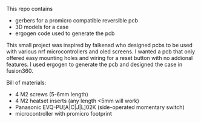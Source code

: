 This repo contains
- gerbers for a promicro compatible reversible pcb
- 3D models for a case
- ergogen code used to generate the pcb

This small project was inspired by falkenad who designed pcbs to be used with various nrf microcontrollers and oled screens. I wanted a pcb that only offered easy mounting holes and wiring for a reset button with no addional features. I used ergogen to generate the pcb and designed the case in fusion360.

Bill of materials:
- 4 M2 screws (5-6mm length)
- 4 M2 heatset inserts (any length <5mm will work)
- Panasonic EVQ-PU[A|C|J|L]02K (side-operated momentary switch)
- microcontroller with promicro footprint
